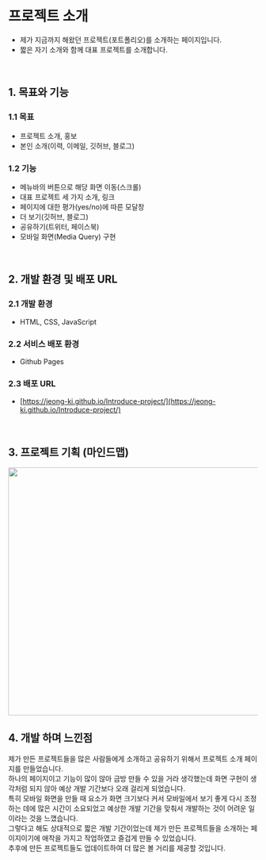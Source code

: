# 프로젝트 소개
- 제가 지금까지 해왔던 프로젝트(포트폴리오)를 소개하는 페이지입니다.  
- 짧은 자기 소개와 함께 대표 프로젝트를 소개합니다.  
<br>  

## 1. 목표와 기능
### 1.1 목표
- 프로젝트 소개, 홍보
- 본인 소개(이력, 이메일, 깃허브, 블로그)
### 1.2 기능
- 메뉴바의 버튼으로 해당 화면 이동(스크롤)
- 대표 프로젝트 세 가지 소개, 링크
- 페이지에 대한 평가(yes/no)에 따른 모달창
- 더 보기(깃허브, 블로그)
- 공유하기(트위터, 페이스북)
- 모바일 화면(Media Query) 구현   
<br>  

## 2. 개발 환경 및 배포 URL  
### 2.1 개발 환경  
- HTML, CSS, JavaScript  
### 2.2 서비스 배포 환경  
- Github Pages  
### 2.3 배포 URL  
- [https://jeong-ki.github.io/Introduce-project/](https://jeong-ki.github.io/Introduce-project/)  
<br>  

## 3. 프로젝트 기획 (마인드맵)
<img src = "https://user-images.githubusercontent.com/68384429/147845836-470b9584-5e13-4ad4-ba38-b9adea580896.png" width="600px" height="500px">  <br>  


## 4. 개발 하며 느낀점
제가 만든 프로젝트들을 많은 사람들에게 소개하고 공유하기 위해서 프로젝트 소개 페이지를 만들었습니다.  
하나의 페이지이고 기능이 많이 않아 금방 만들 수 있을 거라 생각했는데 화면 구현이 생각처럼 되지 않아 예상 개발 기간보다 오래 걸리게 되었습니다.  
특히 모바일 화면을 만들 때 요소가 화면 크기보다 커서 모바일에서 보기 좋게 다시 조정하는 데에 많은 시간이 소요되었고 예상한 개발 기간을 맞춰서 개발하는 것이 어려운 일이라는 것을 느꼈습니다.  
그렇다고 해도 상대적으로 짧은 개발 기간이었는데 제가 만든 프로젝트들을 소개하는 페이지이기에 애착을 가지고 작업하였고 즐겁게 만들 수 있었습니다.  
추후에 만든 프로젝트들도 업데이트하여 더 많은 볼 거리를 제공할 것입니다.
